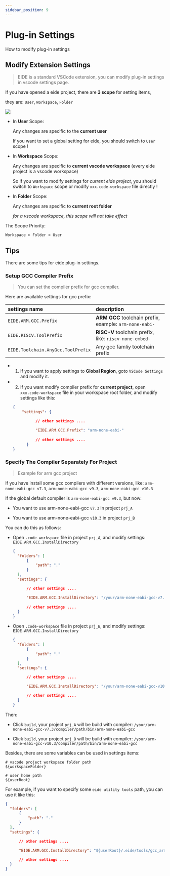 ```yaml
---
sidebar_position: 9
---
```


# Plug-in Settings

How to modify plug-in settings

## Modify Extension Settings

> EIDE is a standard VSCode extension, you can modify plug-in settings in vscode settings page.

If you have opened a eide project, there are **3 scope** for setting items, 

they are: `User`, `Workspace`, `Folder`

![](/docs_img/plug-in_settings.png)

- In **User** Scope:

  Any changes are specific to the **current user**

  If you want to set a global setting for eide, you should switch to `User` scope !

- In **Workspace** Scope:

  Any changes are specific to **current vscode workspace** (every eide project is a vscode workspace)

  So if you want to modify settings for *current eide project*, you should switch to `Workspace` scope or modify `xxx.code-workspace` file directly !
  
- In **Folder** Scope:

  Any changes are specific to **current root folder**

  *for a vscode workspace, this scope will not take effect*

The Scope Priority:

`Workspace > Folder > User`

## Tips

There are some tips for eide plug-in settings.

### Setup GCC Compiler Prefix

> You can set the compiler prefix for gcc compiler.

Here are available settings for gcc prefix:

|settings name|description|
|:--|:--|
|`EIDE.ARM.GCC.Prefix`|**ARM GCC** toolchain prefix, example: `arm-none-eabi-`|
|`EIDE.RISCV.ToolPrefix`|**RISC-V** toolchain prefix, like: `riscv-none-embed-`|
|`EIDE.Toolchain.AnyGcc.ToolPrefix`|Any gcc famliy toolchain prefix|

- 1) If you want to apply settings to **Global Region**, goto `VSCode Settings` and modify it.

- 2) If you want modify compiler prefix for **current project**, open `xxx.code-workspace` file in your workspace root folder, and modify settings like this:

  ```json
  {
      "settings": {

            // other settings ....

            "EIDE.ARM.GCC.Prefix": "arm-none-eabi-"
            
            // other settings ....
        }
  }
  ```

### Specify The Compiler Separately For Project

> Example for arm gcc project

If you have install some gcc compilers with different versions, like: `arm-none-eabi-gcc v7.3`, `arm-none-eabi-gcc v9.3`, `arm-none-eabi-gcc v10.3`

If the global default compiler is `arm-none-eabi-gcc v9.3`, but now:

- You want to use arm-none-eabi-gcc `v7.3` in project `prj_A`

- You want to use arm-none-eabi-gcc `v10.3` in project `prj_B`

You can do this as follows:

- Open `.code-workspace` file in project `prj_A`, and modify settings: `EIDE.ARM.GCC.InstallDirectory`

  ```json
  {
    "folders": [
        {
            "path": "."
        }
    ],
    "settings": {

        // other settings ....

        "EIDE.ARM.GCC.InstallDirectory": "/your/arm-none-eabi-gcc-v7.3/compiler/path"
        
        // other settings ....
    }
  }
  ```

- Open `.code-workspace` file in project `prj_B`, and modify settings: `EIDE.ARM.GCC.InstallDirectory`

  ```json
  {
    "folders": [
        {
            "path": "."
        }
    ],
    "settings": {

        // other settings ....

        "EIDE.ARM.GCC.InstallDirectory": "/your/arm-none-eabi-gcc-v10.3/compiler/path"

        // other settings ....
    }
  }
  ```

Then:

- Click `build`, your project `prj_A` will be build with compiler: `/your/arm-none-eabi-gcc-v7.3/compiler/path/bin/arm-none-eabi-gcc`

- Click `build`, your project `prj_B` will be build with compiler: `/your/arm-none-eabi-gcc-v10.3/compiler/path/bin/arm-none-eabi-gcc`


Besides, there are some variables can be used in settings items:

```shell
# vscode project workspace folder path 
${workspaceFolder}

# user home path
${userRoot}
```

For example, if you want to specify some `eide utility tools` path, you can use it like this:

```json
{
  "folders": [
      {
          "path": "."
      }
  ],
  "settings": {

      // other settings ....

      "EIDE.ARM.GCC.InstallDirectory": "${userRoot}/.eide/tools/gcc_arm_v7_3_1"

      // other settings ....
  }
}
```
